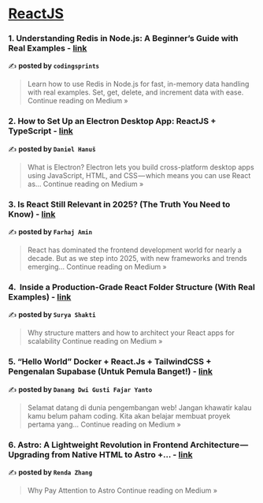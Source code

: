 
<h1><a href=https://medium.com/tag/reactjs/recommended target="_blank" rel="noopener noreferrer">ReactJS</a></h1>
<h3>1. Understanding Redis in Node.js: A Beginner’s Guide with Real Examples - <a href="https://codingsprints.medium.com/understanding-redis-in-node-js-a-beginners-guide-with-real-examples-6799d7685993?source=rss------reactjs-5" target="_blank" rel="noopener noreferrer">link</a></h3>

✍️ **posted by `codingsprints`**

<blockquote>Learn how to use Redis in Node.js for fast, in-memory data handling with real examples. Set, get, delete, and increment data with ease.
Continue reading on Medium »</blockquote>

<h3>2. How to Set Up an Electron Desktop App: ReactJS + TypeScript - <a href="https://medium.com/@hanusdaniel8/how-to-set-up-an-electron-desktop-app-reactjs-typescript-9e7370c22a9c?source=rss------reactjs-5" target="_blank" rel="noopener noreferrer">link</a></h3>

✍️ **posted by `Daniel Hanuš`**

<blockquote>What is Electron? Electron lets you build cross-platform desktop apps using JavaScript, HTML, and CSS — which means you can use React as…
Continue reading on Medium »</blockquote>

<h3>3. Is React Still Relevant in 2025? (The Truth You Need to Know) - <a href="https://medium.com/@farhajameen/is-react-still-relevant-in-2025-the-truth-you-need-to-know-78c428209f5b?source=rss------reactjs-5" target="_blank" rel="noopener noreferrer">link</a></h3>

✍️ **posted by `Farhaj Amin`**

<blockquote>React has dominated the frontend development world for nearly a decade. But as we step into 2025, with new frameworks and trends emerging…
Continue reading on Medium »</blockquote>

<h3>4. ️ Inside a Production-Grade React Folder Structure (With Real Examples) - <a href="https://suryashakti1999.medium.com/%EF%B8%8F-inside-a-production-grade-react-folder-structure-with-real-examples-53c2ec265a5e?source=rss------reactjs-5" target="_blank" rel="noopener noreferrer">link</a></h3>

✍️ **posted by `Surya Shakti`**

<blockquote>Why structure matters and how to architect your React apps for scalability
Continue reading on Medium »</blockquote>

<h3>5. “Hello World” Docker + React.Js + TailwindCSS + Pengenalan Supabase (Untuk Pemula Banget!) - <a href="https://medium.com/@adaaparbz/proyek-hello-world-pertamamu-docker-react-js-6e4bc9526b65?source=rss------reactjs-5" target="_blank" rel="noopener noreferrer">link</a></h3>

✍️ **posted by `Danang Dwi Gusti Fajar Yanto`**

<blockquote>Selamat datang di dunia pengembangan web! Jangan khawatir kalau kamu belum paham coding. Kita akan belajar membuat proyek pertama yang…
Continue reading on Medium »</blockquote>

<h3>6. Astro: A Lightweight Revolution in Frontend Architecture — Upgrading from Native HTML to Astro +… - <a href="https://rendazhang.medium.com/astro-a-lightweight-revolution-in-frontend-architecture-upgrading-from-native-html-to-astro-4c83d0fe45de?source=rss------reactjs-5" target="_blank" rel="noopener noreferrer">link</a></h3>

✍️ **posted by `Renda Zhang`**

<blockquote>Why Pay Attention to Astro
Continue reading on Medium »</blockquote>

